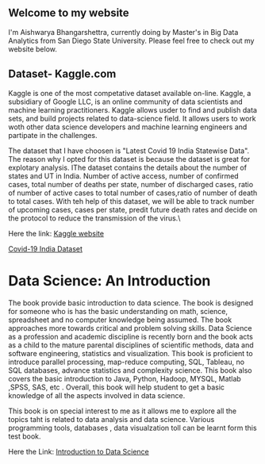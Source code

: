 ## Welcome to my website

I'm Aishwarya Bhangarshettra, currently doing by Master's in Big Data Analytics from San Diego State University. Please feel free to check out my website below.
## Dataset- Kaggle.com

Kaggle is one of the most competative dataset available on-line. Kaggle, a subsidiary of Google LLC, is an online community of data scientists and machine learning practitioners. Kaggle allows usder to find and publish data sets, and build projects related to data-science field. It allows users to work woth other data science developers and machine learning engineers and partipate in the challenges.

The dataset that I have choosen is "Latest Covid 19 India Statewise Data". The reason why I opted for this dataset is because the dataset is great for explotary analysis. IThe dataset contains the details about the number of states and UT in India. Number of active access, number of confirmed cases, total  number of deaths per state, number of discharged cases, ratio of number of active cases to total number of cases,ratio of number of death to total cases. With teh help of this dataset, we will be able to track number of upcoming cases, cases per state, predit future death rates and decide on the protocol to reduce the transmission of the virus.\

Here the link:
[Kaggle website](https://www.kaggle.com/)

[Covid-19 India Dataset](https://www.kaggle.com/sudalairajkumar/covid19-in-india)

# Data Science: An Introduction

The book provide basic introduction to data science. The book is designed for someone who is has the basic understanding on math, science, spreadsheet and no computer knowledge being assumed. The book approaches more towards critical and problem solving skills. Data Science as a profession and academic discipline is recently born and the book acts as a child to the mature parental disciplines of scientific methods, data and software engineering, statistics and visualization. This book is proficient to introduce parallel processing, map-reduce computing, SQL, Tableau, no SQL databases, advance statistics and complexity science. This book also covers the basic introduction to Java, Python, Hadoop, MYSQL, Matlab ,SPSS, SAS, etc . Overall, this book will help student to get a basic knowledge of all the aspects involved in data science.

This book is on special interest to me as it allows me to explore all the topics taht is related to data analysis and data science. Various programming tools, databases , data visualzation toll can be learnt form this test book.

Here the Link:
[Introduction to Data Science](https://en.wikibooks.org/wiki/Data_Science:_An_Introduction)
